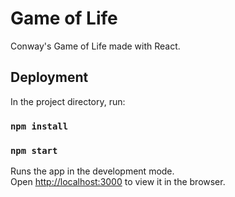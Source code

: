 # Game of Life 

Conway's Game of Life made with React.

## Deployment

In the project directory, run:

### `npm install`
### `npm start`

Runs the app in the development mode.<br />
Open [http://localhost:3000](http://localhost:3000) to view it in the browser.
